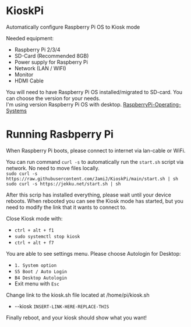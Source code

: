 # KioskPi
Automatically configure Raspberry Pi OS to Kiosk mode

Needed equipment:
* Raspberry Pi 2/3/4
* SD-Card (Recommended 8GB)
* Power supply for Raspberry Pi
* Network (LAN / WIFI)
* Monitor 
* HDMI Cable

You will need to have Raspberry Pi OS installed/migrated to SD-card. You can choose the version for your needs.\
I'm using version Raspberry Pi OS with desktop.
[RaspberryPi-Operating-Systems](https://www.raspberrypi.org/software/operating-systems/)


# Running Rasbperry Pi

When Raspberry Pi boots, please connect to internet via lan-cable or WiFi.

You can run command `curl -s` to automatically run the `start.sh` script via network. No need to move files locally.\
`sudo curl -s https://raw.githubusercontent.com/JamiJ/KioskPi/main/start.sh | sh`\
`sudo curl -s https://jekku.net/start.sh | sh`

After this scrip has installed everything, please wait until your device reboots.
When rebooted you can see the Kiosk mode has started, but you need to modify the link that it wants to connect to.

Close Kiosk mode with:
* `ctrl + alt + f1`
* `sudo systemctl stop kiosk`
* `ctrl + alt + f7`

You are able to see settings menu. Please choose Autologin for Desktop:
* `1. System option`
* `S5 Boot / Auto Login`
* `B4 Desktop Autologin`
* Exit menu with `Esc`

Change link to the kiosk.sh file located at /home/pi/kiosk.sh
* --kiosk `INSERT-LINK-HERE-REPLACE-THIS`

Finally reboot, and your kiosk should show what you want!
